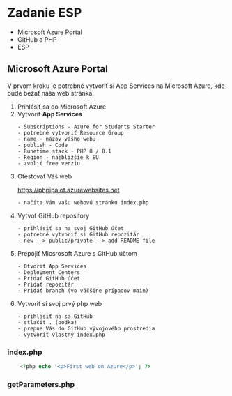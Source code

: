 # Zadanie ESP
- Microsoft Azure Portal
- GitHub a PHP
- ESP

## Microsoft Azure Portal

V prvom kroku je potrebné vytvoriť si App Services na Microsoft Azure, kde bude bežať naša web stránka.

<ol>
  <li>Prihlásiť sa do Microsoft Azure</li>
  <li>Vytvoriť <b>App Services</b></li>

    - Subscriptions - Azure for Students Starter
    - potrebné vytvoriť Resource Group
    - name - názov vášho webu
    - publish - Code
    - Runetime stack - PHP 8 / 8.1
    - Region - najbližšie k EU
    - zvoliť free verziu
  <li>Otestovať Váš web</li>

https://phpipaiot.azurewebsites.net 

    - načíta Vám vašu webovú stránku index.php

    
  <li>Vytvoť GitHub repository</li>

    - prihlásiť sa na svoj GitHub účet
    - potrebné vytvoriť si GitHub repozitár
    - new --> public/private --> add README file

  <li>Prepojiť Micsrosoft Azure s GitHub účtom</li>

    - Otvoriť App Services
    - Deployment Centers
    - Pridať GitHub účet
    - Pridať repozitár
    - Pridať branch (vo väčšine prípadov main)

  <li>Vytvoriť si svoj prvý php web</li>
    
    - prihlasiť na sa GitHub
    - stlačiť . (bodka) 
    - prepne Vás do GitHub vývojového prostredia
    - vytvoriť vlastný index.php
</ol>


### index.php
```php
    <?php echo '<p>First web on Azure</p>'; ?>
```

### getParameters.php